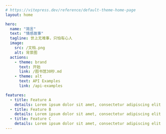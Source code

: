 ```yaml
---
# https://vitepress.dev/reference/default-theme-home-page
layout: home

hero:
  name: "简言"
  text: "情感故事"
  tagline: 世上无难事，只怕有心人
  image:
    src: /文档.png
    alt: 背景图
  actions:
    - theme: brand
      text: 开始
      link: /图书馆30秒.md
    - theme: alt
      text: API Examples
      link: /api-examples

features:
  - title: Feature A
    details: Lorem ipsum dolor sit amet, consectetur adipiscing elit
  - title: Feature B
    details: Lorem ipsum dolor sit amet, consectetur adipiscing elit
  - title: Feature C
    details: Lorem ipsum dolor sit amet, consectetur adipiscing elit
---
```


